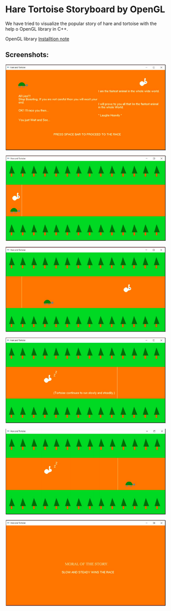 # Hare Tortoise Storyboard by OpenGL

We have tried to visualize the popular story of hare and tortoise with the help o OpenGL library in C++.

OpenGL library [Installtion note](http://www.cse.iitm.ac.in/~vplab/courses/CG/OpenGL-Install-Guide.pdf)

## Screenshots:

![Alt text](./Images/Image1.png)

![Alt text](./Images/Image2.png)

![Alt text](./Images/Image3.png)

![Alt text](./Images/Image4.png)

![Alt text](./Images/Image5.png)

![Alt text](./Images/Image6.png)
